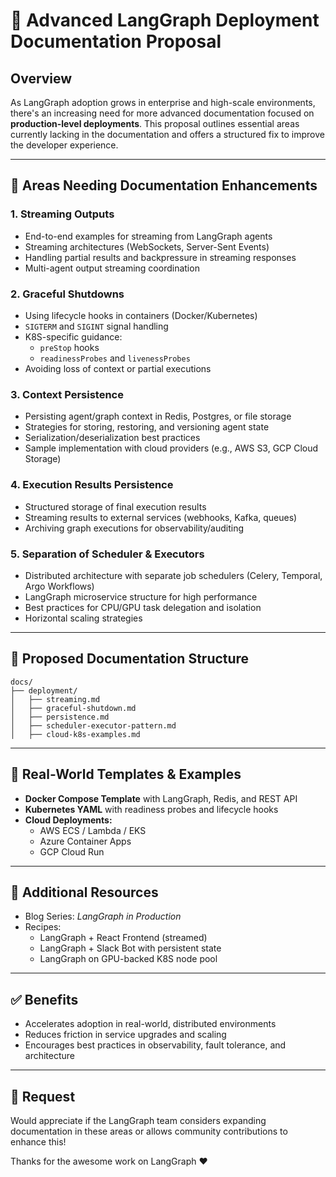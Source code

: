 
# 🚀 Advanced LangGraph Deployment Documentation Proposal

## Overview

As LangGraph adoption grows in enterprise and high-scale environments, there's an increasing need for more advanced documentation focused on **production-level deployments**. This proposal outlines essential areas currently lacking in the documentation and offers a structured fix to improve the developer experience.

---

## 📌 Areas Needing Documentation Enhancements

### 1. Streaming Outputs

- End-to-end examples for streaming from LangGraph agents
- Streaming architectures (WebSockets, Server-Sent Events)
- Handling partial results and backpressure in streaming responses
- Multi-agent output streaming coordination

### 2. Graceful Shutdowns

- Using lifecycle hooks in containers (Docker/Kubernetes)
- `SIGTERM` and `SIGINT` signal handling
- K8S-specific guidance:
  - `preStop` hooks
  - `readinessProbes` and `livenessProbes`
- Avoiding loss of context or partial executions

### 3. Context Persistence

- Persisting agent/graph context in Redis, Postgres, or file storage
- Strategies for storing, restoring, and versioning agent state
- Serialization/deserialization best practices
- Sample implementation with cloud providers (e.g., AWS S3, GCP Cloud Storage)

### 4. Execution Results Persistence

- Structured storage of final execution results
- Streaming results to external services (webhooks, Kafka, queues)
- Archiving graph executions for observability/auditing

### 5. Separation of Scheduler & Executors

- Distributed architecture with separate job schedulers (Celery, Temporal, Argo Workflows)
- LangGraph microservice structure for high performance
- Best practices for CPU/GPU task delegation and isolation
- Horizontal scaling strategies

---

## 📘 Proposed Documentation Structure

```
docs/
├── deployment/
│   ├── streaming.md
│   ├── graceful-shutdown.md
│   ├── persistence.md
│   ├── scheduler-executor-pattern.md
│   ├── cloud-k8s-examples.md
```

---

## 🧪 Real-World Templates & Examples

- **Docker Compose Template** with LangGraph, Redis, and REST API
- **Kubernetes YAML** with readiness probes and lifecycle hooks
- **Cloud Deployments:**
  - AWS ECS / Lambda / EKS
  - Azure Container Apps
  - GCP Cloud Run

---

## 🧰 Additional Resources

- Blog Series: *LangGraph in Production*
- Recipes:
  - LangGraph + React Frontend (streamed)
  - LangGraph + Slack Bot with persistent state
  - LangGraph on GPU-backed K8S node pool

---

## ✅ Benefits

- Accelerates adoption in real-world, distributed environments
- Reduces friction in service upgrades and scaling
- Encourages best practices in observability, fault tolerance, and architecture

---

## 🙏 Request

Would appreciate if the LangGraph team considers expanding documentation in these areas or allows community contributions to enhance this!

Thanks for the awesome work on LangGraph ❤️
